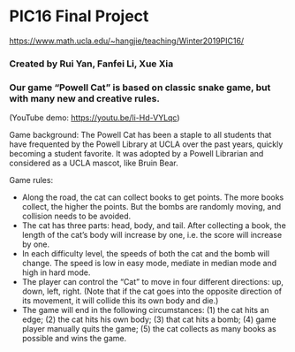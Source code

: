 # PIC16 Final Project
https://www.math.ucla.edu/~hangjie/teaching/Winter2019PIC16/

### Created by Rui Yan, Fanfei Li, Xue Xia
### Our game “Powell Cat” is based on classic snake game, but with many new and creative rules. 
(YouTube demo: https://youtu.be/li-Hd-VYLqc)

Game background:
The Powell Cat has been a staple to all students that have frequented by the Powell Library at UCLA over the past years, quickly becoming a student favorite. It was adopted by a Powell Librarian and considered as a UCLA mascot, like Bruin Bear.

Game rules:
- Along the road, the cat can collect books to get points. The more books collect, the higher the points. But the bombs are randomly moving, and collision needs to be avoided.
- The cat has three parts: head, body, and tail. After collecting a book, the length of the cat’s body will increase by one, i.e. the score will increase by one.
- In each difficulty level, the speeds of both the cat and the bomb will change. The speed is low in easy mode, mediate in median mode and high in hard mode.
- The player can control the “Cat” to move in four different directions: up, down, left, right. (Note that if the cat goes into the opposite direction of its movement, it will collide this its own body and die.)
- The game will end in the following circumstances: (1) the cat hits an edge; (2) the cat hits his own body; (3) that cat hits a bomb; (4) game player manually quits the game; (5) the cat collects as many books as possible and wins the game.

